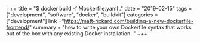 +++
title = "$ docker build -f Mockerfile.yaml ."
date = "2019-02-15"
tags = ["development", "software", "docker", "buildkit"]
categories = ["development"]
link ="https://matt-rickard.com/building-a-new-dockerfile-frontend/"
summary = "how to write your own Dockerfile syntax that works out of the box with any existing Docker installation. "
+++
